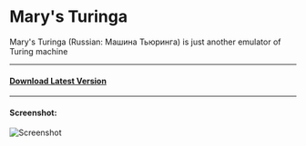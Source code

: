 Mary's Turinga
======
Mary's Turinga (Russian: Машина Тьюринга) is just another emulator of Turing machine

----
#### [Download Latest Version](https://github.com/aizenbit/Mary-s-Turinga/releases)
----
#### Screenshot:
![Screenshot](https://cloud.githubusercontent.com/assets/5664923/18441668/86a6513c-7916-11e6-9b69-5c019438151f.png)

